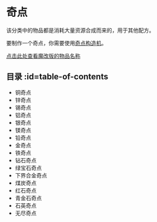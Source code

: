 # 奇点

该分类中的物品都是消耗大量资源合成而来的，用于其他配方。

要制作一个奇点，你需要使用[奇点构造机](./Singularity-Constructor)。

[点击此处查看魔改版的物品名称](./Singularities-changed)

## 目录 :id=table-of-contents

- 铜奇点
- 锌奇点
- 锡奇点
- 铝奇点
- 银奇点
- 镁奇点
- 铅奇点
- 金奇点
- 铁奇点
- 钻石奇点
- 绿宝石奇点
- 下界合金奇点
- 煤炭奇点
- 红石奇点
- 青金石奇点
- 石英奇点
- 无尽奇点
